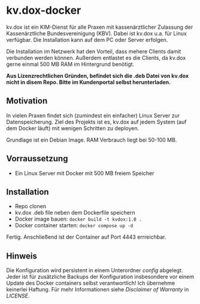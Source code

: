 # kv.dox-docker
kv.dox ist ein KIM-Dienst für alle Praxen mit kassenärztlicher Zulassung der Kassenärztliche Bundesvereinigung (KBV). Dabei ist kv.dox u.a. für Linux verfügbar. Die Installation kann auf dem PC oder Server erfolgen.

Die Installation im Netzwerk hat den Vorteil, dass mehere Clients damit verbunden werden können. Außerdem entlastet es die Clients, da kv.dox gerne einmal 500 MB RAM im Hintergrund benötigt.

**Aus Lizenzrechtlichen Gründen, befindet sich die .deb Datei von kv.dox nicht in disem Repo. Bitte im Kundenportal selbst herunterladen.**

## Motivation
In vielen Praxen findet sich (zumindest ein einfacher) Linux Server zur Datenspeicherung. Ziel des Projekts ist es, kv.dox auf jedem System (auf dem Docker läuft) mit wenigen Schritten zu deployen.

Grundlage ist ein Debian Image. RAM Verbrauch liegt bei 50-100 MB.

## Vorraussetzung
- Ein Linux Server mit Docker mit 500 MB freiem Speicher

## Installation
- Repo clonen
- kv.dox .deb file neben dem Dockerfile speichern
- Docker image bauen: `docker build -t kvdox:1.0 .`
- Docker container starten: `docker compose up -d`

Fertig. Anschließend ist der Container auf Port 4443 errreichbar.

## Hinweis
Die Konfiguration wird persistent in einem Unterordner *config* abgelegt. Jeder ist für zusätzliche Backups der Konfiguration insbesondere vor einem Update des Docker containers selbst verantwortlich! Ich übernehme keinerlei Haftung. Für mehr Informationen siehe *Disclaimer of Warranty* in *LICENSE*.
